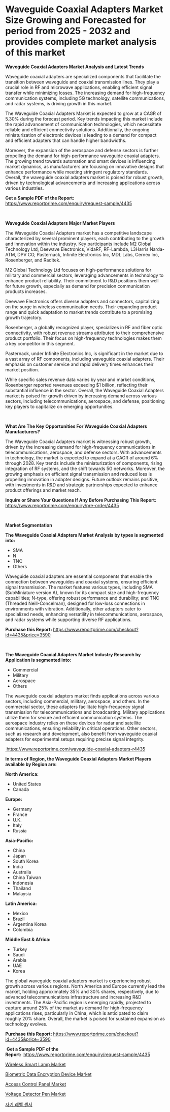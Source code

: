 <p><h1>Waveguide Coaxial Adapters Market Size Growing and Forecasted for period from 2025 - 2032 and provides complete market analysis of this market</h1></p><p><strong>Waveguide Coaxial Adapters Market Analysis and Latest Trends</strong></p>
<p><p>Waveguide coaxial adapters are specialized components that facilitate the transition between waveguide and coaxial transmission lines. They play a crucial role in RF and microwave applications, enabling efficient signal transfer while minimizing losses. The increasing demand for high-frequency communication systems, including 5G technology, satellite communications, and radar systems, is driving growth in this market.</p><p>The Waveguide Coaxial Adapters Market is expected to grow at a CAGR of 5.30% during the forecast period. Key trends impacting this market include the rapid advancement of communication technologies, which necessitate reliable and efficient connectivity solutions. Additionally, the ongoing miniaturization of electronic devices is leading to a demand for compact and efficient adapters that can handle higher bandwidths.</p><p>Moreover, the expansion of the aerospace and defense sectors is further propelling the demand for high-performance waveguide coaxial adapters. The growing trend towards automation and smart devices is influencing market dynamics, as manufacturers are focusing on innovative designs that enhance performance while meeting stringent regulatory standards. Overall, the waveguide coaxial adapters market is poised for robust growth, driven by technological advancements and increasing applications across various industries.</p></p>
<p><strong>Get a Sample PDF of the Report:&nbsp;</strong> <a href="https://www.reportprime.com/enquiry/request-sample/4435?utm_campaign=38&utm_medium=2&utm_source=Github&utm_content=ia&utm_term=19032025&utm_id=waveguide-coaxial-adapters">https://www.reportprime.com/enquiry/request-sample/4435</a></p>
<p>&nbsp;</p>
<p><strong>Waveguide Coaxial Adapters Major Market Players</strong></p>
<p><p>The Waveguide Coaxial Adapters market has a competitive landscape characterized by several prominent players, each contributing to the growth and innovation within the industry. Key participants include M2 Global Technology Ltd, Deewave Electronics, VidaRF, RF-Lambda, L3Harris Narda-ATM, DPV CO, Pasternack, Infinite Electronics Inc, MDL Labs, Cernex Inc, Rosenberger, and Raditek.</p><p>M2 Global Technology Ltd focuses on high-performance solutions for military and commercial sectors, leveraging advancements in technology to enhance product reliability. Their commitment to R&D positions them well for future growth, especially as demand for precision communication products increases. </p><p>Deewave Electronics offers diverse adapters and connectors, capitalizing on the surge in wireless communication needs. Their expanding product range and quick adaptation to market trends contribute to a promising growth trajectory.</p><p>Rosenberger, a globally recognized player, specializes in RF and fiber optic connectivity, with robust revenue streams attributed to their comprehensive product portfolio. Their focus on high-frequency technologies makes them a key competitor in this segment.</p><p>Pasternack, under Infinite Electronics Inc, is significant in the market due to a vast array of RF components, including waveguide coaxial adapters. Their emphasis on customer service and rapid delivery times enhances their market position. </p><p>While specific sales revenue data varies by year and market conditions, Rosenberger reported revenues exceeding $1 billion, reflecting their substantial influence in the sector. Overall, the Waveguide Coaxial Adapters market is poised for growth driven by increasing demand across various sectors, including telecommunications, aerospace, and defense, positioning key players to capitalize on emerging opportunities.</p></p>
<p>&nbsp;</p>
<p><strong>What Are The Key Opportunities For Waveguide Coaxial Adapters Manufacturers?</strong></p>
<p><p>The Waveguide Coaxial Adapters market is witnessing robust growth, driven by the increasing demand for high-frequency communications in telecommunications, aerospace, and defense sectors. With advancements in technology, the market is expected to expand at a CAGR of around 6% through 2028. Key trends include the miniaturization of components, rising integration of RF systems, and the shift towards 5G networks. Moreover, the growing emphasis on efficient signal transmission and reduced loss is propelling innovation in adapter designs. Future outlook remains positive, with investments in R&D and strategic partnerships expected to enhance product offerings and market reach.</p></p>
<p><strong>Inquire or Share Your Questions If Any Before Purchasing This Report:</strong> <a href="https://www.reportprime.com/enquiry/pre-order/4435?utm_campaign=38&utm_medium=2&utm_source=Github&utm_content=ia&utm_term=19032025&utm_id=waveguide-coaxial-adapters">https://www.reportprime.com/enquiry/pre-order/4435</a></p>
<p>&nbsp;</p>
<p><strong>Market Segmentation</strong></p>
<p><strong>The Waveguide Coaxial Adapters Market Analysis by types is segmented into:</strong></p>
<p><ul><li>SMA</li><li>N</li><li>TNC</li><li>Others</li></ul></p>
<p><p>Waveguide coaxial adapters are essential components that enable the connection between waveguides and coaxial systems, ensuring efficient signal transmission. The market features various types, including SMA (SubMiniature version A), known for its compact size and high-frequency capabilities; N-type, offering robust performance and durability; and TNC (Threaded Neill-Concelman), designed for low-loss connections in environments with vibration. Additionally, other adapters cater to specialized needs, enhancing versatility in telecommunications, aerospace, and radar systems while supporting diverse RF applications.</p></p>
<p><strong>Purchase this Report:&nbsp;</strong><a href="https://www.reportprime.com/checkout?id=4435&price=3590&utm_campaign=38&utm_medium=2&utm_source=Github&utm_content=ia&utm_term=19032025&utm_id=waveguide-coaxial-adapters">https://www.reportprime.com/checkout?id=4435&price=3590</a></p>
<p>&nbsp;</p>
<p><strong>The Waveguide Coaxial Adapters Market Industry Research by Application is segmented into:</strong></p>
<p><ul><li>Commercial</li><li>Military</li><li>Aerospace</li><li>Others</li></ul></p>
<p><p>The waveguide coaxial adapters market finds applications across various sectors, including commercial, military, aerospace, and others. In the commercial sector, these adapters facilitate high-frequency signal transmission for telecommunications and broadcasting. Military applications utilize them for secure and efficient communication systems. The aerospace industry relies on these devices for radar and satellite communications, ensuring reliability in critical operations. Other sectors, such as research and development, also benefit from waveguide coaxial adapters for experimental setups requiring precise signal integrity.</p></p>
<p><a href="https://www.reportprime.com/waveguide-coaxial-adapters-r4435?utm_campaign=38&utm_medium=2&utm_source=Github&utm_content=ia&utm_term=19032025&utm_id=waveguide-coaxial-adapters">&nbsp;https://www.reportprime.com/waveguide-coaxial-adapters-r4435</a></p>
<p><strong>In terms of Region, the Waveguide Coaxial Adapters Market Players available by Region are:</strong></p>
<p>
    <p> <strong> North America: </strong>
        <ul>
            <li>United States</li>
            <li>Canada</li>
        </ul>
        </p> 
    <p> <strong> Europe: </strong>
        <ul>
            <li>Germany</li>
            <li>France</li>
            <li>U.K.</li>
            <li>Italy</li>
            <li>Russia</li>
        </ul>
        </p> 
    <p> <strong> Asia-Pacific: </strong>
        <ul>
            <li>China</li>
            <li>Japan</li>
            <li>South Korea</li>
            <li>India</li>
            <li>Australia</li>
            <li>China Taiwan</li>
            <li>Indonesia</li>
            <li>Thailand</li>
            <li>Malaysia</li>
        </ul>
        </p> 
    <p> <strong> Latin America: </strong>
        <ul>
            <li>Mexico</li>
            <li>Brazil</li>
            <li>Argentina Korea</li>
            <li>Colombia</li>
        </ul>
        </p> 
    <p> <strong> Middle East & Africa: </strong>
        <ul>
            <li>Turkey</li>
            <li>Saudi</li>
            <li>Arabia</li>
            <li>UAE</li>
            <li>Korea</li>
        </ul>
    </p>
    </p>
<p><p>The global waveguide coaxial adapters market is experiencing robust growth across various regions. North America and Europe currently lead the market, holding approximately 35% and 30% shares, respectively, due to advanced telecommunications infrastructure and increasing R&D investments. The Asia-Pacific region is emerging rapidly, projected to capture around 25% of the market as demand for high-frequency applications rises, particularly in China, which is anticipated to claim roughly 20% share. Overall, the market is poised for sustained expansion as technology evolves.</p></p>
<p><strong>Purchase this Report: </strong><a href="https://www.reportprime.com/checkout?id=4435&price=3590&utm_campaign=38&utm_medium=2&utm_source=Github&utm_content=ia&utm_term=19032025&utm_id=waveguide-coaxial-adapters">https://www.reportprime.com/checkout?id=4435&price=3590</a></p>
<p>&nbsp;<strong>Get a Sample PDF of the Report:&nbsp;&nbsp;</strong><a href="https://www.reportprime.com/enquiry/request-sample/4435?utm_campaign=38&utm_medium=2&utm_source=Github&utm_content=ia&utm_term=19032025&utm_id=waveguide-coaxial-adapters">https://www.reportprime.com/enquiry/request-sample/4435</a></p>
<p><strong></strong></p>
<p><p><a href="https://github.com/moratronak3q/Market-Research-Report-List-1/blob/main/wireless-smart-lamp-market.md?utm_campaign=38&utm_medium=2&utm_source=Github&utm_content=ia&utm_term=19032025&utm_id=waveguide-coaxial-adapters">Wireless Smart Lamp Market</a></p><p><a href="https://github.com/latzerelfigo48/Market-Research-Report-List-1/blob/main/biometric-data-encryption-device-market.md?utm_campaign=38&utm_medium=2&utm_source=Github&utm_content=ia&utm_term=19032025&utm_id=waveguide-coaxial-adapters">Biometric Data Encryption Device Market</a></p><p><a href="https://github.com/ghaligopezf5/Market-Research-Report-List-1/blob/main/access-control-panel-market.md?utm_campaign=38&utm_medium=2&utm_source=Github&utm_content=ia&utm_term=19032025&utm_id=waveguide-coaxial-adapters">Access Control Panel Market</a></p><p><a href="https://github.com/reahmmunises/Market-Research-Report-List-1/blob/main/voltage-detector-pen-market.md?utm_campaign=38&utm_medium=2&utm_source=Github&utm_content=ia&utm_term=19032025&utm_id=waveguide-coaxial-adapters">Voltage Detector Pen Market</a></p><p><a href="https://github.com/laholand/Market-Research-Report-List-7/blob/main/335767447526.md?utm_campaign=38&utm_medium=2&utm_source=Github&utm_content=ia&utm_term=19032025&utm_id=waveguide-coaxial-adapters">자기 레벨 센서</a></p></p>